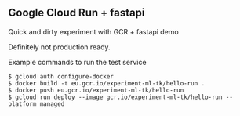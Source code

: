 ## Google Cloud Run + fastapi

Quick and dirty experiment with GCR + fastapi demo

Definitely not production ready.

Example commands to run the test service
```shell
$ gcloud auth configure-docker
$ docker build -t eu.gcr.io/experiment-ml-tk/hello-run .
$ docker push eu.gcr.io/experiment-ml-tk/hello-run
$ gcloud run deploy --image gcr.io/experiment-ml-tk/hello-run --platform managed
```
